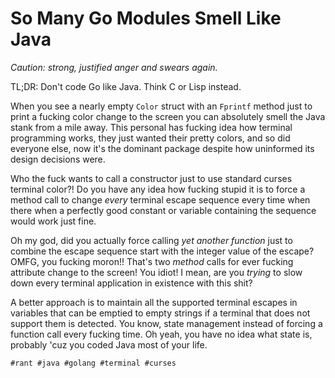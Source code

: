 # So Many Go Modules Smell Like Java

*Caution: strong, justified anger and swears again.*

TL;DR: Don't code Go like Java. Think C or Lisp instead.

When you see a nearly empty `Color` struct with an `Fprintf` method just
to print a fucking color change to the screen you can absolutely smell
the Java stank from a mile away. This personal has fucking idea how
terminal programming works, they just wanted their pretty colors, and so
did everyone else, now it's the dominant package despite how uninformed
its design decisions were. 

Who the fuck wants to call a constructor just to use standard curses
terminal color?! Do you have any idea how fucking stupid it is to force
a method call to change *every* terminal escape sequence every time when
there when a perfectly good constant or variable containing the sequence
would work just fine. 

Oh my god, did you actually force calling *yet another function* just to
combine the escape sequence start with the integer value of the escape?
OMFG, you fucking moron!! That's two *method* calls for ever fucking
attribute change to the screen! You idiot! I mean, are you *trying* to
slow down every terminal application in existence with this shit?

A better approach is to maintain all the supported terminal escapes in
variables that can be emptied to empty strings if a terminal that does
not support them is detected. You know, state management instead of
forcing a function call every fucking time. Oh yeah, you have no idea
what state is, probably 'cuz you coded Java most of your life.

    #rant #java #golang #terminal #curses
